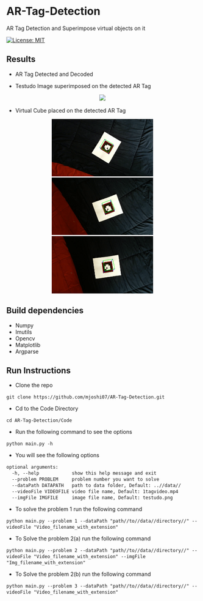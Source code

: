 # AR-Tag-Detection
AR Tag Detection and Superimpose virtual objects on it

[![License: MIT](https://img.shields.io/badge/License-MIT-yellow.svg)](https://opensource.org/licenses/MIT)

## Results
* AR Tag Detected and Decoded


* Testudo Image superimposed on the detected AR Tag
<p align="center">
<img src="https://github.com/mjoshi07/AR-Tag-Detection/blob/main/Data/results/img_on_AR_tag.gif"/>
</p>

* Virtual Cube placed on the detected AR Tag
<p align="center">
  <img src="https://github.com/mjoshi07/AR-Tag-Detection/blob/main/Data/results/cube2.png" height = 150/>
  <img src="https://github.com/mjoshi07/AR-Tag-Detection/blob/main/Data/results/cube1.png"  height = 150/>
  <img src="https://github.com/mjoshi07/AR-Tag-Detection/blob/main/Data/results/cube3.png"  height = 150/>
</p>

## Build dependencies
* Numpy
* Imutils
* Opencv
* Matplotlib
* Argparse

## Run Instructions
* Clone the repo
```
git clone https://github.com/mjoshi07/AR-Tag-Detection.git
```
* Cd to the Code Directory
```
cd AR-Tag-Detection/Code
```
* Run the following command to see the options
```
python main.py -h
```
* You will see the following options
```
optional arguments:
  -h, --help            show this help message and exit
  --problem PROBLEM     problem number you want to solve
  --dataPath DATAPATH   path to data folder, Default: ..//data//
  --videoFile VIDEOFILE video file name, Default: 1tagvideo.mp4
  --imgFile IMGFILE     image file name, Default: testudo.png
```
* To solve the problem 1 run the following command
```
python main.py --problem 1 --dataPath "path//to//data//directory//" --videoFile "Video_filename_with_extension" 
```
* To Solve the problem 2(a) run the following command
```
python main.py --problem 2 --dataPath "path//to//data//directory//" --videoFile "Video_filename_with_extension" --imgFile "Img_filename_with_extension"
```
* To Solve the problem 2(b) run the following command
```
python main.py --problem 3 --dataPath "path//to//data//directory//" --videoFile "Video_filename_with_extension"
```



